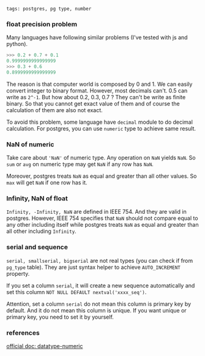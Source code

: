 ```metadata
tags: postgres, pg type, number
```

### float precision problem
Many languages have following similar problems (I've tested with js and python).

``` python
>>> 0.2 + 0.7 + 0.1
0.9999999999999999
>>> 0.3 + 0.6
0.8999999999999999
```

The reason is that computer world is composed by 0 and 1. We can easily convert 
integer to binary format. However, most decimals can't. 0.5 can write as `2^-1`. 
But how about 0.2, 0.3, 0.7 ? They can't be write as finite binary. So that you 
cannot get exact value of them and of course the calculation of them are also 
not exact.

To avoid this problem, some language have `decimal` module to do decimal calculation.
For postgres, you can use `numeric` type to achieve same result.

### NaN of numeric
Take care about `'NaN'` of numeric type. Any operation on `NaN` yields `NaN`. So 
`sum` or `avg` on numeric type may get `NaN` if any row has `NaN`.

Moreover, postgres treats `NaN` as equal and greater than all other values. So `max` 
will get `NaN` if one row has it.

### Infinity, NaN of float
`Infinity, -Infinity, NaN` are defined in IEEE 754. And they are valid in postgres. 
However, IEEE 754 specifies that `NaN` should not compare equal to any other including
 itself while postgres treats `NaN` as equal and greater than all other including 
 `Infinity`.

### serial and sequence
`serial, smallserial, bigserial` are not real types (you can check if from `pg_type` 
table). They are just syntax helper to achieve `AUTO_INCREMENT` property.

If you set a column `serial`, it will create a new sequence automatically and set 
this column `NOT NULL DEFAULT nextval('xxxx_seq')`.

Attention, set a column `serial` do not mean this column is primary key by default. And 
it do not mean this column is unique. If you want unique or primary key, you need to 
set it by yourself.

### references
[official doc: datatype-numeric](https://www.postgresql.org/docs/10/static/datatype-numeric.html)
